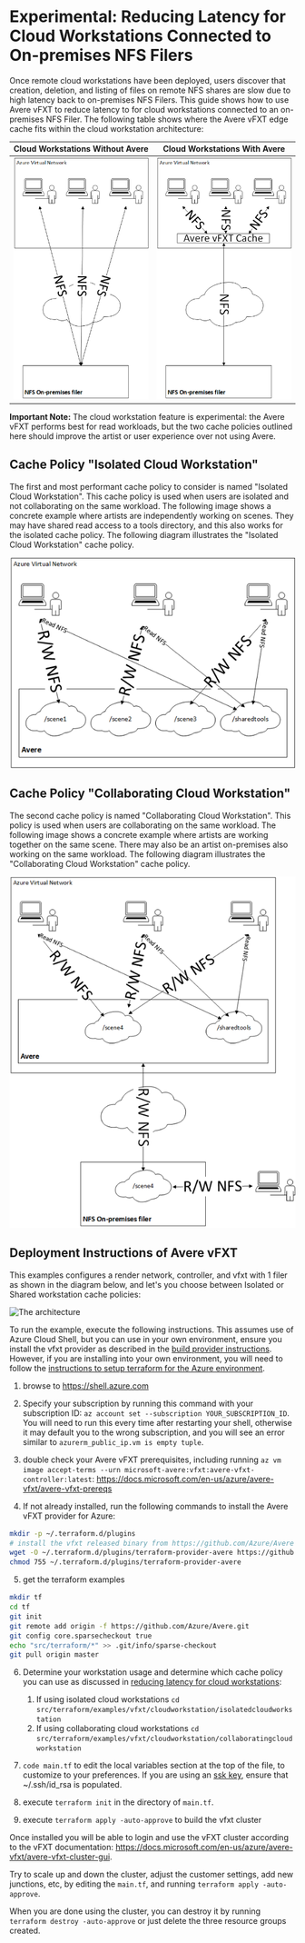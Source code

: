 # Experimental: Reducing Latency for Cloud Workstations Connected to On-premises NFS Filers

Once remote cloud workstations have been deployed, users discover that creation, deletion, and listing of files on remote NFS shares are slow due to high latency back to on-premises NFS Filers.  This guide shows how to use Avere vFXT to reduce latency to for cloud workstations connected to an on-premises NFS Filer.  The following table shows where the Avere vFXT edge cache fits within the cloud workstation architecture:

| Cloud Workstations Without Avere | Cloud Workstations With Avere |
| --- | --- |
| <img src="withoutavere.png"> | <img src="withavere.png"> |

**Important Note:** The cloud workstation feature is experimental: the Avere vFXT performs best for read workloads, but the two cache policies outlined here should improve the artist or user experience over not using Avere.

## Cache Policy "Isolated Cloud Workstation"

The first and most performant cache policy to consider is named "Isolated Cloud Workstation".  This cache policy is used when users are isolated and not collaborating on the same workload.  The following image shows a concrete example where artists are independently working on scenes.  They may have shared read access to a tools directory, and this also works for the isolated cache policy.  The following diagram illustrates the "Isolated Cloud Workstation" cache policy.

<div style="text-align:center"><img src="isolatedcloudworkstation.png"></div>

## Cache Policy "Collaborating Cloud Workstation"

The second cache policy is named "Collaborating Cloud Workstation".  This policy is used when users are collaborating on the same workload. The following image shows a concrete example where artists are working together on the same scene.  There may also be an artist on-premises also working on the same workload.  The following diagram illustrates the "Collaborating Cloud Workstation" cache policy. 

<div style="text-align:center"><img src="collaboratingcloudworkstation.png"></div>

## Deployment Instructions of Avere vFXT

This examples configures a render network, controller, and vfxt with 1 filer as shown in the diagram below, and let's you choose between Isolated or Shared workstation cache policies:

![The architecture](../../../../../docs/images/terraform/1filer.png)

To run the example, execute the following instructions.  This assumes use of Azure Cloud Shell, but you can use in your own environment, ensure you install the vfxt provider as described in the [build provider instructions](../../../providers/terraform-provider-avere#build-the-terraform-provider-binary).  However, if you are installing into your own environment, you will need to follow the [instructions to setup terraform for the Azure environment](https://docs.microsoft.com/en-us/azure/terraform/terraform-install-configure).

1. browse to https://shell.azure.com

2. Specify your subscription by running this command with your subscription ID:  ```az account set --subscription YOUR_SUBSCRIPTION_ID```.  You will need to run this every time after restarting your shell, otherwise it may default you to the wrong subscription, and you will see an error similar to `azurerm_public_ip.vm is empty tuple`.

3. double check your Avere vFXT prerequisites, including running `az vm image accept-terms --urn microsoft-avere:vfxt:avere-vfxt-controller:latest`: https://docs.microsoft.com/en-us/azure/avere-vfxt/avere-vfxt-prereqs

4. If not already installed, run the following commands to install the Avere vFXT provider for Azure:
```bash
mkdir -p ~/.terraform.d/plugins
# install the vfxt released binary from https://github.com/Azure/Avere
wget -O ~/.terraform.d/plugins/terraform-provider-avere https://github.com/Azure/Avere/releases/download/tfprovider_v0.6.1/terraform-provider-avere
chmod 755 ~/.terraform.d/plugins/terraform-provider-avere
```

5. get the terraform examples
```bash
mkdir tf
cd tf
git init
git remote add origin -f https://github.com/Azure/Avere.git
git config core.sparsecheckout true
echo "src/terraform/*" >> .git/info/sparse-checkout
git pull origin master
```

6. Determine your workstation usage and determine which cache policy you can use as discussed in [reducing latency for cloud workstations](README.md):
    1. If using isolated cloud workstations `cd src/terraform/examples/vfxt/cloudworkstation/isolatedcloudworkstation`
    2. If using collaborating cloud workstations `cd src/terraform/examples/vfxt/cloudworkstation/collaboratingcloudworkstation`

7. `code main.tf` to edit the local variables section at the top of the file, to customize to your preferences.  If you are using an [ssk key](https://docs.microsoft.com/en-us/azure/virtual-machines/linux/mac-create-ssh-keys), ensure that ~/.ssh/id_rsa is populated.

8. execute `terraform init` in the directory of `main.tf`.

9. execute `terraform apply -auto-approve` to build the vfxt cluster

Once installed you will be able to login and use the vFXT cluster according to the vFXT documentation: https://docs.microsoft.com/en-us/azure/avere-vfxt/avere-vfxt-cluster-gui.

Try to scale up and down the cluster, adjust the customer settings, add new junctions, etc, by editing the `main.tf`, and running `terraform apply -auto-approve`.

When you are done using the cluster, you can destroy it by running `terraform destroy -auto-approve` or just delete the three resource groups created.


